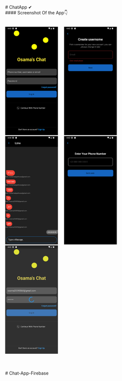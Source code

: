 
#   C h a t A p p  ✔ <br />
 
 #### Screenshot Of the App👇
 <br />
  <br />

<div align="left">
  <img src="Photos Of the App\Screenshot_1693914198.png"  height="350" alt="dart logo"  />
  <img width="12" />
  <img src="Photos Of the App\Screenshot_1693914210.png" height="350" alt="dart logo"  />
  <img width="12" />
  <img src="Photos Of the App\Screenshot_1693914241.png" height="350" alt="pthon logo"  />
  <img width="12" />
  <img src="Photos Of the App\Screenshot_1693914203.png" height="350" alt="dart logo"   />
   <img width="12" />
   <img src="Photos Of the App\Screenshot_1693914233.png" height="350" alt="dart logo"   />
   <img width="12" />
 
  <img width="12" />
</div>
 <br /> <br /> <br />
#   C h a t - A p p - F i r e b a s e 
 
 
